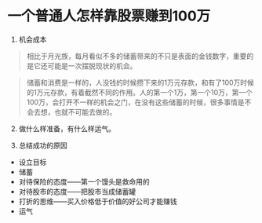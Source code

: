 # 一个普通人怎样靠股票赚到100万

1. 机会成本
> 相比于月光族，每月看似不多的储蓄带来的不只是表面的金钱数字，重要的是它还可能是一次摆脱现状的机会。

> 储蓄和消费是一样的，人没钱的时候攒下来的1万元存款，和有了100万时候的1万元存款，有着截然不同的作用。人的第一个1万，第一个10万，第一个100万，会打开不一样的机会之门，在没有这些储蓄的时候，很多事情是不会去想，也就不可能去做的。

2. 做什么样准备，有什么样运气。


3. 总结成功的原因

- 设立目标
- 储蓄
- 对待保险的态度——第一个馒头是救命用的
- 对待股市的态度——把股市当成储蓄罐
- 打折的思维——买入价格低于价值的好公司才能赚钱
- 运气





